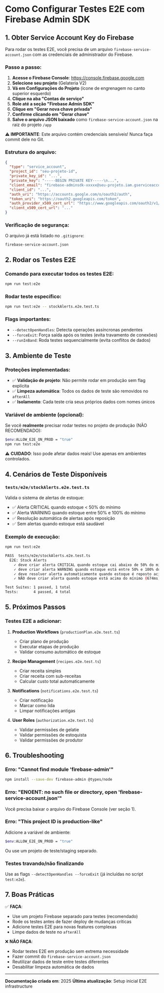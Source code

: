 # Como Configurar Testes E2E com Firebase Admin SDK

## 1. Obter Service Account Key do Firebase

Para rodar os testes E2E, você precisa de um arquivo `firebase-service-account.json` com as credenciais de administrador do Firebase.

### Passo a passo:

1. **Acesse o Firebase Console**: https://console.firebase.google.com
2. **Selecione seu projeto** (Gelateria V2)
3. **Vá em Configurações do Projeto** (ícone de engrenagem no canto superior esquerdo)
4. **Clique na aba "Contas de serviço"**
5. **Role até a seção "Firebase Admin SDK"**
6. **Clique em "Gerar nova chave privada"**
7. **Confirme clicando em "Gerar chave"**
8. **Salve o arquivo JSON baixado** como `firebase-service-account.json` na raiz do projeto `/app`

⚠️ **IMPORTANTE**: Este arquivo contém credenciais sensíveis! Nunca faça commit dele no Git.

### Estrutura do arquivo:

```json
{
  "type": "service_account",
  "project_id": "seu-projeto-id",
  "private_key_id": "...",
  "private_key": "-----BEGIN PRIVATE KEY-----\n...",
  "client_email": "firebase-adminsdk-xxxxx@seu-projeto.iam.gserviceaccount.com",
  "client_id": "...",
  "auth_uri": "https://accounts.google.com/o/oauth2/auth",
  "token_uri": "https://oauth2.googleapis.com/token",
  "auth_provider_x509_cert_url": "https://www.googleapis.com/oauth2/v1/certs",
  "client_x509_cert_url": "..."
}
```

### Verificação de segurança:

O arquivo já está listado no `.gitignore`:

```
firebase-service-account.json
```

## 2. Rodar os Testes E2E

### Comando para executar todos os testes E2E:

```bash
npm run test:e2e
```

### Rodar teste específico:

```bash
npm run test:e2e -- stockAlerts.e2e.test.ts
```

### Flags importantes:

- `--detectOpenHandles`: Detecta operações assíncronas pendentes
- `--forceExit`: Força saída após os testes (evita travamento de conexões)
- `--runInBand`: Roda testes sequencialmente (evita conflitos de dados)

## 3. Ambiente de Teste

### Proteções implementadas:

- ✅ **Validação de projeto**: Não permite rodar em produção sem flag explícita
- ✅ **Limpeza automática**: Todos os dados de teste são removidos no `afterAll`
- ✅ **Isolamento**: Cada teste cria seus próprios dados com nomes únicos

### Variável de ambiente (opcional):

Se você **realmente** precisar rodar testes no projeto de produção (NÃO RECOMENDADO):

```bash
$env:ALLOW_E2E_ON_PROD = "true"
npm run test:e2e
```

⚠️ **CUIDADO**: Isso pode afetar dados reais! Use apenas em ambientes controlados.

## 4. Cenários de Teste Disponíveis

### `tests/e2e/stockAlerts.e2e.test.ts`

Valida o sistema de alertas de estoque:

- ✅ Alerta CRITICAL quando estoque < 50% do mínimo
- ✅ Alerta WARNING quando estoque entre 50% e 100% do mínimo
- ✅ Resolução automática de alertas após reposição
- ✅ Sem alertas quando estoque está saudável

### Exemplo de execução:

```bash
npm run test:e2e

PASS  tests/e2e/stockAlerts.e2e.test.ts
  E2E: Stock Alerts
    ✓ deve criar alerta CRITICAL quando estoque cai abaixo de 50% do mínimo (1523ms)
    ✓ deve criar alerta WARNING quando estoque está entre 50% e 100% do mínimo (892ms)
    ✓ deve resolver alerta automaticamente quando estoque é reposto acima do mínimo (1245ms)
    ✓ NÃO deve criar alerta quando estoque está acima do mínimo (674ms)

Test Suites: 1 passed, 1 total
Tests:       4 passed, 4 total
```

## 5. Próximos Passos

### Testes E2E a adicionar:

1. **Production Workflows** (`productionPlan.e2e.test.ts`)
   - Criar plano de produção
   - Executar etapas de produção
   - Validar consumo automático de estoque

2. **Recipe Management** (`recipes.e2e.test.ts`)
   - Criar receita simples
   - Criar receita com sub-receitas
   - Calcular custo total automaticamente

3. **Notifications** (`notifications.e2e.test.ts`)
   - Criar notificação
   - Marcar como lida
   - Limpar notificações antigas

4. **User Roles** (`authorization.e2e.test.ts`)
   - Validar permissões de gelatie
   - Validar permissões de estoquista
   - Validar permissões de produtor

## 6. Troubleshooting

### Erro: "Cannot find module 'firebase-admin'"

```bash
npm install --save-dev firebase-admin @types/node
```

### Erro: "ENOENT: no such file or directory, open 'firebase-service-account.json'"

Você precisa baixar o arquivo do Firebase Console (ver seção 1).

### Erro: "This project ID is production-like"

Adicione a variável de ambiente:

```bash
$env:ALLOW_E2E_ON_PROD = "true"
```

Ou use um projeto de teste/staging separado.

### Testes travando/não finalizando

Use as flags `--detectOpenHandles --forceExit` (já incluídas no script `test:e2e`).

## 7. Boas Práticas

✅ **FAÇA**:

- Use um projeto Firebase separado para testes (recomendado)
- Rode os testes antes de fazer deploy de mudanças críticas
- Adicione testes E2E para novas features complexas
- Limpe dados de teste no `afterAll`

❌ **NÃO FAÇA**:

- Rodar testes E2E em produção sem extrema necessidade
- Fazer commit do `firebase-service-account.json`
- Reutilizar dados de teste entre testes diferentes
- Desabilitar limpeza automática de dados

---

**Documentação criada em**: 2025
**Última atualização**: Setup inicial E2E infrastructure
